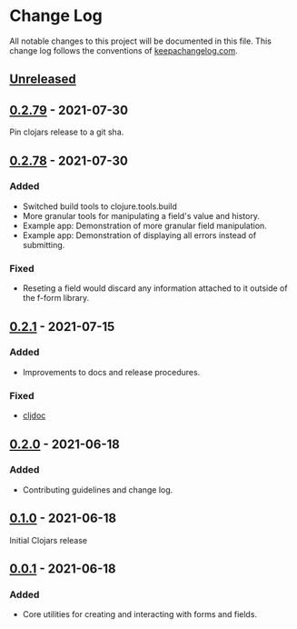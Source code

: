 # Change Log
All notable changes to this project will be documented in this file. This change
log follows the conventions of [keepachangelog.com](http://keepachangelog.com/).

## [Unreleased]

## [0.2.79] - 2021-07-30
Pin clojars release to a git sha.

## [0.2.78] - 2021-07-30
### Added
- Switched build tools to clojure.tools.build
- More granular tools for manipulating a field's value and history.
- Example app: Demonstration of more granular field manipulation.
- Example app: Demonstration of displaying all errors instead of submitting.
### Fixed
- Reseting a field would discard any information attached to it outside of the
  f-form library.

## [0.2.1] - 2021-07-15
### Added
- Improvements to docs and release procedures.
### Fixed
- [cljdoc](https://cljdoc.org/d/com.github.mainej/f-form)

## [0.2.0] - 2021-06-18
### Added
- Contributing guidelines and change log.

## [0.1.0] - 2021-06-18
Initial Clojars release

## [0.0.1] - 2021-06-18
### Added
- Core utilities for creating and interacting with forms and fields.

[Unreleased]: https://github.com/mainej/f-form/compare/v0.2.79...main
[0.2.79]: https://github.com/mainej/f-form/compare/v0.2.78...v0.2.79
[0.2.78]: https://github.com/mainej/f-form/compare/v0.2.1...v0.2.78
[0.2.1]: https://github.com/mainej/f-form/compare/v0.2.0...v0.2.1
[0.2.0]: https://github.com/mainej/f-form/compare/v0.1.0...v0.2.0
[0.1.0]: https://github.com/mainej/f-form/compare/v0.0.1...v0.1.0
[0.0.1]: https://github.com/mainej/f-form/tree/v0.0.1
